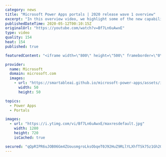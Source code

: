 ```yaml
---
category: news
title: "Microsoft Power Apps portals | 2020 release wave 1 overview"
excerpt: "In this overview video, we highlight some of the new capabilities included in the latest update to Microsoft Power Apps portals.     Here are the capabilities covered:   •    Power BI integration, so you can quickly add Power BI reports, tables, and dashboards to your portals without coding.  •    Themes"
publishedDateTime: 2020-05-12T00:10:15Z
originalUrl: "https://youtube.com/watch?v=Bf7Ln6uAwxE"
type: video
quality: 154
heat: 154
published: true

featuredContent: "<iframe width=\"800\" height=\"500\" frameborder=\"0\" src=\"https://www.youtube.com/embed/Bf7Ln6uAwxE\" allow=\"accelerometer; autoplay; encrypted-media; gyroscope; picture-in-picture\" allowfullscreen></iframe>"

provider:
  name: Microsoft
  domain: microsoft.com
  images:
    - url: "https://smartableai.github.io/microsoft-power-apps/assets/images/organizations/microsoft.com-50x50.jpg"
      width: 50
      height: 50

topics:
  - Power Apps
  - Portals

images:
  - url: "https://i.ytimg.com/vi/Bf7Ln6uAwxE/maxresdefault.jpg"
    width: 1280
    height: 720
    isCached: true

secured: "qQpRIPR6uJOB06Gm4ZUousmgroLksObqeT0J92HuZ9RLlYLXhfTSk75z1Gh2Q2aevcR3kOga9W+V/hc+xxiKFQS5+hMo8gOrtXWXgT+UuucevfXDOnW0strDb3BNmYXBH1bFeFDs9+VJ4XgIZfcBAbKWUWSuODAbiQqgs/lzJyJ0qb1VPwO6mQNB1pZw5iWSbz2I1LqNPOj3taWc7GgEuxdHId3/zVK5Okcihp0Hnxci+gwPGx1Sh1vpf1HgsiGfDsm/2EkHmBt+/2/0XLTmKh6IlKL6nxKZNtERlO41coNi6KP9hA0hxsy+FiTgITm8Tda9uVXFIz/jcXOsA4yol1G4741WlEHJbrpP4dddilh8Hb01bEw3UjEtSJgRQ+mLf+ifXYUwL5CywUnoOWCj1gsXagCSXzA6xyA9NMe2Z7ZxSFzFhgFxoHuTFDauRknm;RAvaazBNP58yL0g3iYWNWQ=="
---
```


